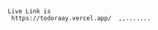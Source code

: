                                 Live Link is
                                 https://todoraay.vercel.app/  ,,.......
